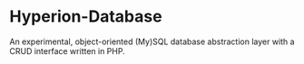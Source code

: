 Hyperion-Database
=================

An experimental, object-oriented (My)SQL database abstraction layer with a CRUD interface written in PHP.